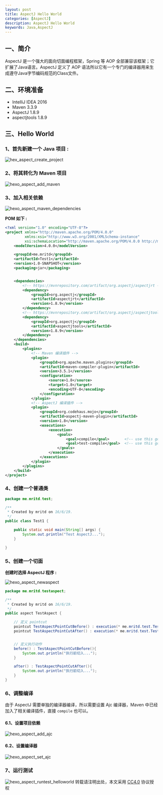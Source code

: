 ```yaml
---
layout: post
title: AspectJ Hello World
categories: [AspectJ]
description: AspectJ Hello World
keywords: Java,AspectJ
---
```


## 一、简介

AspectJ 是一个强大的面向切面编程框架，Spring 等 AOP 全部兼容该框架；它扩展了Java语言。AspectJ 定义了 AOP 语法所以它有一个专门的编译器用来生成遵守Java字节编码规范的Class文件。

## 二、环境准备

- IntelliJ IDEA 2016
- Maven 3.3.9
- AspectJ 1.8.9
- aspectjtools 1.8.9

<!--more-->

## 三、Hello World

### 1、首先新建一个 Java 项目 :

![hex_aspect_create_project](https://cdn.mritd.me/markdown/hex_aspect_create_project.png)

### 2、将其转化为 Maven 项目

![hexo_aspect_add_maven](https://cdn.mritd.me/markdown/hexo_aspect_add_maven.png)

### 3、加入相关依赖

![hexo_aspect_maven_dependencies](https://cdn.mritd.me/markdown/hexo_aspect_maven_dependencies.png)

**POM 如下 :**

``` xml
<?xml version="1.0" encoding="UTF-8"?>
<project xmlns="http://maven.apache.org/POM/4.0.0"
         xmlns:xsi="http://www.w3.org/2001/XMLSchema-instance"
         xsi:schemaLocation="http://maven.apache.org/POM/4.0.0 http://maven.apache.org/xsd/maven-4.0.0.xsd">
    <modelVersion>4.0.0</modelVersion>

    <groupId>me.mritd</groupId>
    <artifactId>Test1</artifactId>
    <version>1.0-SNAPSHOT</version>
    <packaging>jar</packaging>


    <dependencies>
        <!-- https://mvnrepository.com/artifact/org.aspectj/aspectjrt -->
        <dependency>
            <groupId>org.aspectj</groupId>
            <artifactId>aspectjrt</artifactId>
            <version>1.8.9</version>
        </dependency>
        <!-- https://mvnrepository.com/artifact/org.aspectj/aspectjtools -->
        <dependency>
            <groupId>org.aspectj</groupId>
            <artifactId>aspectjtools</artifactId>
            <version>1.8.9</version>
        </dependency>
    </dependencies>
    <build>
        <plugins>
            <!-- Maven 编译插件 -->
            <plugin>
                <groupId>org.apache.maven.plugins</groupId>
                <artifactId>maven-compiler-plugin</artifactId>
                <version>3.5.1</version>
                <configuration>
                    <source>1.8</source>
                    <target>1.8</target>
                    <encoding>UTF-8</encoding>
                </configuration>
            </plugin>
            <!-- AspectJ 编译插件 -->
            <plugin>
                <groupId>org.codehaus.mojo</groupId>
                <artifactId>aspectj-maven-plugin</artifactId>
                <version>1.8</version>
                <executions>
                    <execution>
                        <goals>
                            <goal>compile</goal>       <!-- use this goal to weave all your main classes -->
                            <goal>test-compile</goal>  <!-- use this goal to weave all your test classes -->
                        </goals>
                    </execution>
                </executions>
            </plugin>
        </plugins>
    </build>
</project>
```

### 4、创建一个普通类

``` java
package me.mritd.test;

/**
 * Created by mritd on 16/6/19.
 */
public class Test1 {

    public static void main(String[] args) {
        System.out.println("Test AspectJ...");
    }

}
```

### 5、创建一个切面

**创建时选择 AspectJ 程序 :**

![hexo_aspect_newaspect](https://cdn.mritd.me/markdown/hexo_aspect_newaspect.png)

``` java
package me.mritd.testaspect;

/**
 * Created by mritd on 16/6/19.
 */
public aspect TestAspect {

    // 定义 pointcut
    pointcut TestAspectPointCutBefore() : execution(* me.mritd.test.Test1.main(..));
    pointcut TestAspectPointCutAfter() : execution(* me.mritd.test.Test1.main(..));


    // 定义执行动作
    before() : TestAspectPointCutBefore(){
        System.out.println("执行前切入...");
    }

    after() : TestAspectPointCutAfter(){
        System.out.println("执行前切入...");
    }
}
```

### 6、调整编译

由于 AspectJ 需要单独的编译器编译，所以需要设置 Ajc 编译器，Maven 中已经加入了相关编译插件，直接 `compile` 也可以。

#### 6.1、设置项目依赖

![hexo_aspect_add_ajc](https://cdn.mritd.me/markdown/hexo_aspect_add_ajc.png)

#### 6.2、设置编译器

![hexo_aspect_set_ajc](https://cdn.mritd.me/markdown/hexo_aspect_set_ajc.png)

### 7、运行测试

![hexo_aspect_runtest_helloworld](https://cdn.mritd.me/markdown/hexo_aspect_runtest_helloworld.png)
转载请注明出处，本文采用 [CC4.0](http://creativecommons.org/licenses/by-nc-nd/4.0/) 协议授权
